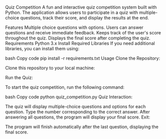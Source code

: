 Quiz Competition
A fun and interactive quiz competition system built with Python. The application allows users to participate in a quiz with multiple-choice questions, track their score, and display the results at the end.

Features
Multiple choice questions with options.
Users can answer questions and receive immediate feedback.
Keeps track of the user's score throughout the quiz.
Displays the final score after completing the quiz.
Requirements
Python 3.x
Install Required Libraries
If you need additional libraries, you can install them using:

bash
Copy code
pip install -r requirements.txt
Usage
Clone the Repository:

Clone this repository to your local machine:

Run the Quiz:

To start the quiz competition, run the following command:

bash
Copy code
python quiz_competition.py
Quiz Interaction:

The quiz will display multiple-choice questions and options for each question.
Type the number corresponding to the correct answer.
After answering all questions, the program will display your final score.
Exit:

The program will finish automatically after the last question, displaying the final score.
